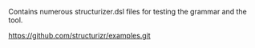 Contains numerous structurizer.dsl files for testing the grammar and the tool.



https://github.com/structurizr/examples.git